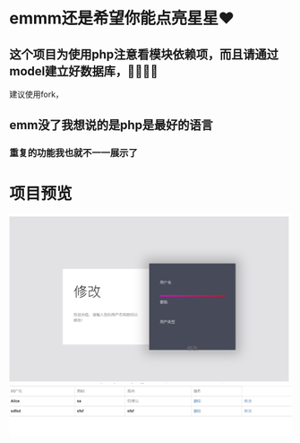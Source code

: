 
# emmm还是希望你能点亮星星❤
## 这个项目为使用php注意看模块依赖项，而且请通过model建立好数据库，💚💙🧡💜

建议使用fork，



## emm没了我想说的是php是最好的语言


### 重复的功能我也就不一一展示了


# 项目预览 

![Image](https://github.com/Alicessa/PPreview/blob/master/mall-list/a.png)
![Image](https://github.com/Alicessa/PPreview/blob/master/mall-list/b.png)

